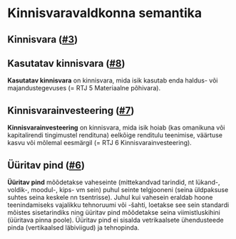 # Kinnisvaravaldkonna semantika

## Kinnisvara ([#3](https://github.com/kinnisvara/infohaldus/issues/3))

## Kasutatav kinnisvara ([#8](https://github.com/kinnisvara/infohaldus/issues/8))
__Kasutatav kinnisvara__ on kinnisvara, mida isik kasutab enda haldus- või majandustegevuses (= RTJ 5 Materiaalne põhivara).

## Kinnisvarainvesteering ([#7](https://github.com/kinnisvara/infohaldus/issues/7))
__Kinnisvarainvesteering__ on kinnisvara, mida isik hoiab (kas omanikuna või kapitalirendi tingimustel rendituna) eelkõige renditulu teenimise, väärtuse kasvu või mõlemal eesmärgil (= RTJ 6 Kinnisvarainvesteering).

## Üüritav pind ([#6](https://github.com/kinnisvara/infohaldus/issues/6))
__Üüritav pind__ mõõdetakse vaheseinte (mittekandvad tarindid, nt lükand-, voldik-, moodul-, kips- vm sein) puhul seinte telgjooneni (seina üldpaksuse suhtes seina keskele nn tsentrisse). Juhul kui vahesein eraldab hoone teenindamiseks vajalikku tehnoruumi või -šahti, loetakse see sein standardi mõistes sisetarindiks ning üüritav pind mõõdetakse seina viimistluskihini (üüritava pinna poole). Üüritav pind ei sisalda vetrikaalsete ühendusteede pinda (vertikaalsed läbiviigud) ja tehnopinda.
